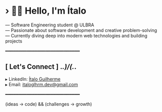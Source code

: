 # › 👋😊 Hello, I'm Ítalo

— Software Engineering student @ ULBRA  
— Passionate about software development and creative problem-solving  
— Currently diving deep into modern web technologies and building projects

━━━━━━━━━━━━━━━━━━━━━━━━━━━━

## [ Let's Connect ] ._.)/\(._.

▸ LinkedIn: [Ítalo Guilherme](https://www.linkedin.com/in/%C3%ADtalo-guilherme/)  
▸ Email: italoglhrm.dev@gmail.com 

━━━━━━━━━━━━━━━━━━━━━━━━━━━━

(ideas -> code) && (challenges -> growth)
